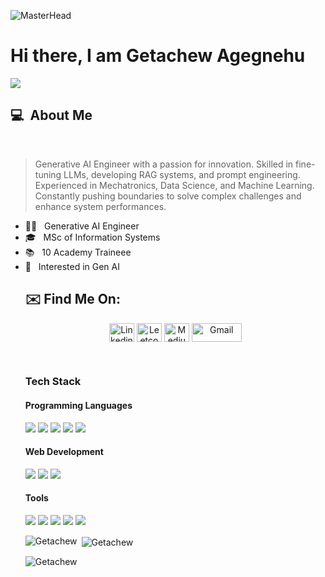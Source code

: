 
![MasterHead](https://github.com/getachewagegnehu/getachewagegnehu/blob/main/getachewbanner.jpeg)

# Hi there, I am Getachew Agegnehu

![](https://komarev.com/ghpvc/?username=your-getachewagegnehu&color=0069b4)

<h2> 💻 &nbsp;About Me </h2>
      <br>
      <blockquote>
        <p> 
          Generative AI Engineer with a passion for innovation. Skilled in fine-tuning LLMs, developing RAG systems, and prompt engineering.  
          <br>
          Experienced in Mechatronics, Data Science, and Machine Learning.
          <br>
          Constantly pushing boundaries to solve complex challenges and enhance system performances.
          <br>
        </p>
      </blockquote>
       <ul>
        <li>👩‍💻 &nbsp; Generative AI Engineer </li>
        <li>🎓 &nbsp; MSc of Information Systems </li>
        <li>📚 &nbsp; 10 Academy Traineee </li>
        <li>🤔 &nbsp; Interested in Gen AI </li>

## ✉️ Find Me On:

<p align="center">
<a href="https://linkedin.com/in/getachewagegnehu" target="blank"><img align="center" src="https://raw.githubusercontent.com/rahuldkjain/github-profile-readme-generator/master/src/images/icons/Social/linked-in-alt.svg" alt="Linkedin" height="30" width="40" /></a>
<a href="https://www.leetcode.com/getachewagegnehu" target="blank"><img align="center" src="https://raw.githubusercontent.com/rahuldkjain/github-profile-readme-generator/master/src/images/icons/Social/leet-code.svg" alt="Leetcode" height="30" width="40" /></a>
<a href="https://medium.com/@getachewagegnehu" target="blank"><img align="center" src="https://raw.githubusercontent.com/rahuldkjain/github-profile-readme-generator/master/src/images/icons/Social/medium.svg" alt="Medium" height="30" width="40" /></a>
<a href="mailto:gechachin@gmail.com" target="blank"><img align="center" src="https://img.shields.io/badge/-Gmail-c14438?style=flat&logo=Gmail&logoColor=white" alt="Gmail" height="30" width="80" /></a>
</p>
<br />

### Tech Stack

#### Programming Languages
<img src="https://img.shields.io/badge/-C-000000?style=flat&logo=C&logoColor=white"/> 
<img src="https://img.shields.io/badge/-C++-000000?style=flat&logo=C%2B%2B&logoColor=white"/> 
<img src="https://img.shields.io/badge/-Java-000000?style=flat&logo=java&logoColor=white"/> 
<img src="https://img.shields.io/badge/-Python-000000?style=flat&logo=python&logoColor=white"/> 
<img src="https://img.shields.io/badge/-R-000000?style=flat&logo=R&logoColor=white"/> 

#### Web Development
<img src="https://img.shields.io/badge/-Spring-000000?style=flat&logo=spring&logoColor=white"/> 
<img src="https://img.shields.io/badge/-Django-000000?style=flat&logo=django&logoColor=white"/> 
<img src="https://img.shields.io/badge/-Flask-000000?style=flat&logo=flask&logoColor=white"/> 

#### Tools
<img src="https://img.shields.io/badge/-Linux-000000?style=flat&logo=linux&logoColor=white"/> 
<img src="https://img.shields.io/badge/-Git-000000?style=flat&logo=git&logoColor=white"/> 
<img src="https://img.shields.io/badge/-MySql-000000?style=flat&logo=mysql&logoColor=white"/> 
<img src="https://img.shields.io/badge/-SQLite-000000?style=flat&logo=sqlite&logoColor=white"/> 
<img src="https://img.shields.io/badge/-VS%20Code-000000?style=flat&logo=visual-studio-code&logoColor=white"/> 
<br />

<p><img align="left" src="https://github-readme-stats.vercel.app/api/top-langs?username=getachewagegnehu&show_icons=true&locale=en&layout=compact" alt="Getachew" /></p>

<p>&nbsp;<img align="center" src="https://github-readme-stats.vercel.app/api?username=getachewagegnehu&show_icons=true&locale=en" alt="Getachew" /></p>

<p><img align="center" src="https://github-readme-streak-stats.herokuapp.com/?user=getachewagegnehu&" alt="Getachew" /></p>
</p>
